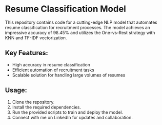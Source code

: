 
# Resume Classification Model

This repository contains code for a cutting-edge NLP model that automates resume classification for recruitment processes. The model achieves an impressive accuracy of 98.45% and utilizes the One-vs-Rest strategy with KNN and TF-IDF vectorization.

## Key Features:
- High accuracy in resume classification
- Efficient automation of recruitment tasks
- Scalable solution for handling large volumes of resumes

## Usage:
1. Clone the repository.
2. Install the required dependencies.
3. Run the provided scripts to train and deploy the model.
4. Connect with me on LinkedIn for updates and collaboration.
